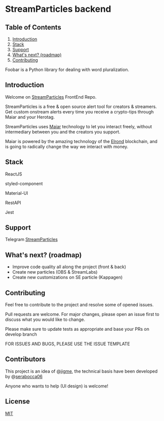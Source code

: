 # StreamParticles backend

## Table of Contents

1. [Introduction](#introduction)
2. [Stack](#stack)
3. [Support](#support)
4. [What's next? (roadmap)](#roadmap)
5. [Contributing](#contributing)

Foobar is a Python library for dealing with word pluralization.

## Introduction

Welcome on [StreamParticles](https://streamparticles.io/) FrontEnd Repo.

StreamParticles is a free & open source alert tool for creators & streamers. Get custom onstream alerts every time you receive a crypto-tips through Maiar and your Herotag.

StreamParticles uses [Maiar](https://maiar.com/) technology to let you interact freely, without intermediary between you and the creators you support.

Maiar is powered by the amazing technology of the [Elrond](https://elrond.com/) blockchain, and is going to radically change the way we interact with money.

## Stack

ReactJS

styled-component

Material-UI

RestAPI

Jest

## Support

Telegram [StreamParticles](https://t.me/streamparticles)

<a name="roadmap"></a>

## What's next? (roadmap)

- Improve code quality all along the project (front & back)
- Create new particles (OBS & StreamLabs)
- Create new customizations on SE particle (Kappagen)

## Contributing

Feel free to contribute to the project and resolve some of opened issues.

Pull requests are welcome. For major changes, please open an issue first to discuss what you would like to change.

Please make sure to update tests as appropriate and base your PRs on develop branch

FOR ISSUES AND BUGS, PLEASE USE THE ISSUE TEMPLATE

## Contributors

This project is an idea of @[jigme](https://twitter.com/ClichesDeJigme), the technical basis have been developed by @[serabocca06](https://twitter.com/sera_bocca)

Anyone who wants to help (UI design) is welcome!

## License

[MIT](https://choosealicense.com/licenses/mit/)
